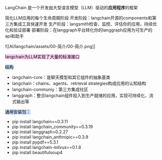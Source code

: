 LangChain 是一个开发由大型语言模型（LLM）驱动的**应用程序**的框架

简化LLM应用的每个生命周期阶段
开发阶段：langchain开源的components和第三方集成工具快速开发
生产阶段：langsmith检查、监控、评估你的应用，持续优化和验证部署
部署阶段：在langgraph平台转化你的langgraph应用为可生产的api和助手


![[AI/langchain/assets/00-简介/00-简介.png]]

<mark style="background: #FFB8EBA6;">langchain为LLM实现了大量的标准接口</mark>

<mark style="background: #ADCCFFA6;">结构</mark>
- langchain-core：是聊天模型和其它组件的抽象基类
- langchain：chains、agents、retrieval strategies构成应用的认知结构
- langchain-communiy：第三方集成社区
- langgraph：整合langchain组件投入到生产就绪的应用，实现可持续化、流式输出等

<mark style="background: #ADCCFFA6;">通用安装包：</mark>
- pip install langchain\==0.3.11
- pip install langchain_community\==0.3.19
- pip install langgraph>0.2.27
- pip install langchain_anthropic\==0.3.9
- pip install pypdf\==5.3.1
- pip install langchain-milvus\==0.1.8
- pip install beautifulsoup4